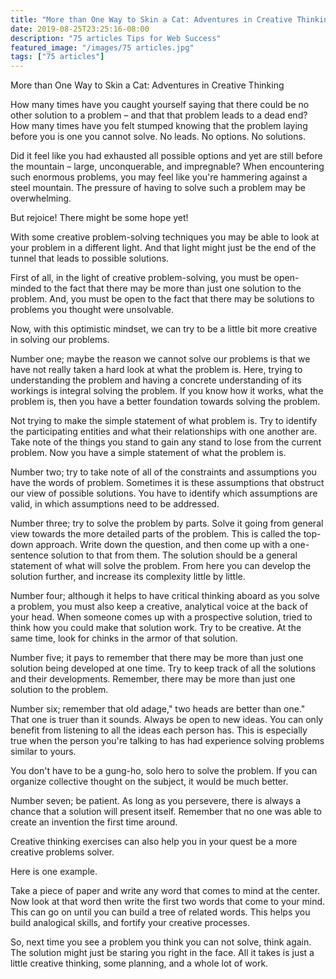 ```yaml
---
title: "More than One Way to Skin a Cat: Adventures in Creative Thinking"
date: 2019-08-25T23:25:16-08:00
description: "75 articles Tips for Web Success"
featured_image: "/images/75 articles.jpg"
tags: ["75 articles"]
---
```


More than One Way to Skin a Cat: Adventures in Creative Thinking

How many times have you caught yourself saying that there could be no other solution to a problem – and that that problem leads to a dead end? How many times have you felt stumped knowing that the problem laying before you is one you cannot solve. No leads.  No options.  No solutions.  

Did it feel like you had exhausted all possible options and yet are still before the mountain – large, unconquerable, and impregnable? When encountering such enormous problems, you may feel like you're hammering against a steel mountain. The pressure of having to solve such a problem may be overwhelming.

But rejoice! There might be some hope yet!

With some creative problem-solving techniques you may be able to look at your problem in a different light. And that light might just be the end of the tunnel that leads to possible solutions.

First of all, in the light of creative problem-solving, you must be open-minded to the fact that there may be more than just one solution to the problem. And, you must be open to the fact that there may be solutions to problems you thought were unsolvable.

Now, with this optimistic mindset, we can try to be a little bit more creative in solving our problems.

Number one; maybe the reason we cannot solve our problems is that we have not really taken a hard look at what the problem is. Here, trying to understanding the problem and having a concrete understanding of its workings is integral solving the problem. If you know how it works, what the problem is, then you have a better foundation towards solving the problem.

Not trying to make the simple statement of what problem is. Try to identify the participating entities and what their relationships with one another are. Take note of the things you stand to gain any stand to lose from the current problem. Now you have a simple statement of what the problem is.

Number two; try to take note of all of the constraints and assumptions you have the words of problem. Sometimes it is these assumptions that obstruct our view of possible solutions. You have to identify which assumptions are valid, in which assumptions need to be addressed.

Number three; try to solve the problem by parts. Solve it going from general view towards the more detailed parts of the problem. This is called the top-down approach. Write down the question, and then come up with a one-sentence solution to that from them. The solution should be a general statement of what will solve the problem. From here you can develop the solution further, and increase its complexity little by little.

Number four; although it helps to have critical thinking aboard as you solve a problem, you must also keep a creative, analytical voice at the back of your head. When someone comes up with a prospective solution, tried to think how you could make that solution work. Try to be creative. At the same time, look for chinks in the armor of that solution.

Number five; it pays to remember that there may be more than just one solution being developed at one time. Try to keep track of all the solutions and their developments. Remember, there may be more than just one solution to the problem.

Number six; remember that old adage," two heads are better than one." That one is truer than it sounds. Always be open to new ideas. You can only benefit from listening to all the ideas each person has. This is especially true when the person you're talking to has had experience solving problems similar to yours.

You don't have to be a gung-ho, solo hero to solve the problem. If you can organize collective thought on the subject, it would be much better.

Number seven; be patient. As long as you persevere, there is always a chance that a solution will present itself. Remember that no one was able to create an invention the first time around.

Creative thinking exercises can also help you in your quest be a more creative problems solver. 

Here is one example.

Take a piece of paper and write any word that comes to mind at the center. Now look at that word then write the first two words that come to your mind. This can go on until you can build a tree of related words. This helps you build analogical skills, and fortify your creative processes.

So, next time you see a problem you think you can not solve, think again. The solution might just be staring you right in the face. All it takes is just a little creative thinking, some planning, and a whole lot of work.

